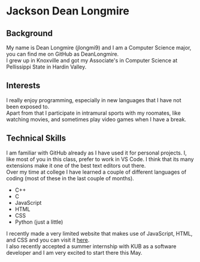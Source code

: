# Jackson Dean Longmire
## Background
My name is Dean Longmire (jlongmi9) and I am a Computer Science major, you can find me on GitHub as DeanLongmire.  
I grew up in Knoxville and got my Associate's in Computer Science at Pellissippi State in Hardin Valley. 
## Interests
I really enjoy programming, especially in new languages that I have not been exposed to.  
Apart from that I participate in intramural sports with my roomates, like watching movies, and sometimes play video games when I have a break.
## Technical Skills
I am familiar with GitHub already as I have used it for personal projects. I, like most of you in this class, prefer to work in VS Code. I think that its many extensions make it one of the best text editors out there.  
Over my time at college I have learned a couple of different languages of coding (most of these in the last couple of months).
* C++
* C
* JavaScript
* HTML
* CSS
* Python (just a little)

I recently made a very limited website that makes use of JavaScript, HTML, and CSS and you can visit it [here](https://deanlongmire.github.io/Temperature-Converter/).  
I also recently accepted a summer internship with KUB as a software developer and I am very excited to start there this May.